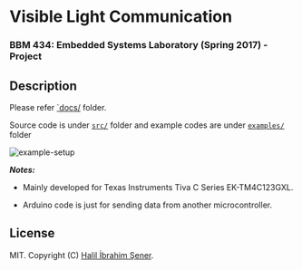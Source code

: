# Visible Light Communication

### BBM 434: Embedded Systems Laboratory (Spring 2017) - Project

## Description

Please refer [`docs/](docs) folder.

Source code is under [`src/`](src) folder and example codes are under [`examples/`](examples) folder

![example-setup](examples/example-setup.jpg)

**_Notes:_**

- Mainly developed for Texas Instruments Tiva C Series EK-TM4C123GXL.

- Arduino code is just for sending data from another microcontroller.

## License

MIT. Copyright (C) [Halil İbrahim Şener](http://halilsener.com/).
